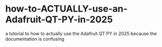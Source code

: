 # how-to-ACTUALLY-use-an-Adafruit-QT-PY-in-2025
a tutorial to how to actually use the Adafruit QT PY in 2025 because the documentation is confusing
